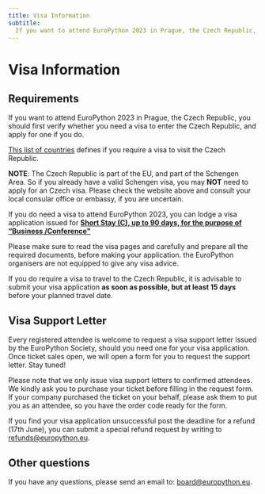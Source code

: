 ```yaml
---
title: Visa Information
subtitle:
  If you want to attend EuroPython 2023 in Prague, the Czech Republic, you should first verify whether you need a visa to enter the Czech Republic, and apply for one if you do.
---
```


# Visa Information

## Requirements
If you want to attend EuroPython 2023 in Prague, the Czech Republic, you should first verify whether you need a visa to enter the Czech Republic, and apply for one if you do.

[This list of countries](https://www.mzv.cz/jnp/en/information_for_aliens/short_stay_visa/list_of_states_whose_citizens_are/index.html) defines if you require a visa to visit the Czech Republic.

**NOTE**: The Czech Republic is part of the EU, and part of the Schengen Area. So if you already have a valid Schengen visa, you may **NOT** need to apply for an Czech visa. Please check the website above and consult your local consular office or embassy, if you are uncertain.

If you do need a visa to attend EuroPython 2023, you can lodge a visa application issued for **[Short Stay (C), up to 90 days,  for the purpose of “Business /Conference"](https://www.mzv.cz/jnp/en/information_for_aliens/short_stay_visa/conference.html)**

Please make sure to read the visa pages and carefully and prepare all the required documents, before making your application. the EuroPython organisers are not equipped to give any visa advice.

If you do require a visa to travel to the Czech Republic, it is advisable to submit your visa application **as soon as possible, but at least 15 days** before your planned travel date.

## Visa Support Letter
Every registered attendee is welcome to request a visa support letter issued by the EuroPython Society, should you need one for your visa application. Once ticket sales open, we will open a form for you to request the support letter. Stay tuned!

<!-- Simply fill in the form **1 week before your planned visa application.**:

<div style={{textAlign: "center"}}>
<ButtonLink href="https://forms.gle/WE5Uv2KxoEyzrmEE6">Visa Support Letter Request Form</ButtonLink>
</div>

We will send you the completed letter via email. -->

Please note that we only issue visa support letters to confirmed attendees. We kindly ask you to purchase your ticket before filling in the request form. If your company purchased the ticket on your behalf, please ask them to put you as an attendee, so you have the order code ready for the form.

If you find your visa application unsuccessful post the deadline for a refund (17th June), you can submit a special refund request by writing to [refunds@europython.eu](mailto:refunds@europython.eu).

## Other questions
If you have any questions, please send an email to: [board@europython.eu](mailto:board@europython.eu).

